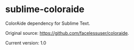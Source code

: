 # sublime-coloraide

ColorAide dependency for Sublime Text.

Original source: https://github.com/facelessuser/coloraide.

Current version:  1.0
